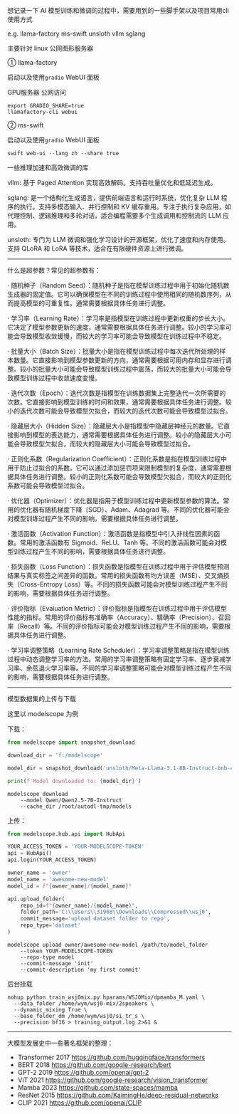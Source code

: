 想记录一下 AI 模型训练和微调的过程中，需要用到的一些脚手架以及项目常用cli使用方式

e.g. llama-factory ms-swift unsloth vllm sglang

主要针对 linux 公网图形服务器

① llama-factory

启动以及使用`gradio` WebUI 面板

GPU服务器 公网访问

```shell
export GRADIO_SHARE=true
llamafactory-cli webui
```

② ms-swift

启动以及使用`gradio` WebUI 面板

```shell
swift web-ui --lang zh --share true
```

一些推理加速和高效微调的库

vllm: 基于 Paged Attention 实现高效解码。支持吞吐量优化和低延迟生成。

sglang: 是一个结构化生成语言，提供前端语言和运行时系统，优化复杂 LLM 程序的执行。支持多模态输入、并行控制和 KV 缓存重用。专注于执行复杂应用，如代理控制、逻辑推理和多轮对话，适合编程需要多个生成调用和控制流的 LLM 应用。

unsloth: 专门为 LLM 微调和强化学习设计的开源框架，优化了速度和内存使用。支持 QLoRA 和 LoRA 等技术，适合在有限硬件资源上进行微调。

---

什么是超参数？常见的超参数有：

· 随机种子（Random Seed）：随机种子是指在模型训练过程中用于初始化随机数生成器的固定值。它可以确保模型在不同的训练过程中使用相同的随机数序列，从而提高模型的可重复性。通常需要根据具体任务进行调整。

· 学习率（Learning Rate）：学习率是指模型在训练过程中更新权重的步长大小。它决定了模型参数更新的速度，通常需要根据具体任务进行调整。较小的学习率可能会导致模型收敛缓慢，而较大的学习率可能会导致模型在训练过程中不稳定。

· 批量大小（Batch Size）：批量大小是指在模型训练过程中每次迭代所处理的样本数量。它直接影响到模型参数更新的方向，通常需要根据可用内存和显存进行调整。较小的批量大小可能会导致模型训练过程中震荡，而较大的批量大小可能会导致模型训练过程中收敛速度变慢。

· 迭代次数（Epoch）：迭代次数是指模型在训练数据集上完整迭代一次所需要的次数。它直接影响到模型训练的时间和效果，通常需要根据具体任务进行调整。较小的迭代次数可能会导致模型欠拟合，而较大的迭代次数可能会导致模型过拟合。

· 隐藏层大小（Hidden Size）：隐藏层大小是指模型中隐藏层神经元的数量。它直接影响到模型的表达能力，通常需要根据具体任务进行调整。较小的隐藏层大小可能会导致模型欠拟合，而较大的隐藏层大小可能会导致模型过拟合。

· 正则化系数（Regularization Coefficient）：正则化系数是指在模型训练过程中用于防止过拟合的系数。它可以通过添加惩罚项来限制模型的复杂度，通常需要根据具体任务进行调整。较小的正则化系数可能会导致模型欠拟合，而较大的正则化系数可能会导致模型过拟合。

· 优化器（Optimizer）：优化器是指用于模型训练过程中更新模型参数的算法。常用的优化器有随机梯度下降（SGD）、Adam、Adagrad 等。不同的优化器可能会对模型训练过程产生不同的影响，需要根据具体任务进行调整。

· 激活函数（Activation Function）：激活函数是指模型中引入非线性因素的函数。常用的激活函数有 Sigmoid、ReLU、Tanh 等。不同的激活函数可能会对模型训练过程产生不同的影响，需要根据具体任务进行调整。

· 损失函数（Loss Function）：损失函数是指模型在训练过程中用于评估模型预测结果与真实标签之间差异的函数。常用的损失函数有均方误差（MSE）、交叉熵损失（Cross-Entropy Loss）等。不同的损失函数可能会对模型训练过程产生不同的影响，需要根据具体任务进行调整。

· 评价指标（Evaluation Metric）：评价指标是指模型在训练过程中用于评估模型性能的指标。常用的评价指标有准确率（Accuracy）、精确率（Precision）、召回率（Recall）等。不同的评价指标可能会对模型训练过程产生不同的影响，需要根据具体任务进行调整。

· 学习率调整策略（Learning Rate Scheduler）：学习率调整策略是指在模型训练过程中动态调整学习率的方法。常用的学习率调整策略有固定学习率、逐步衰减学习率、余弦退火学习率等。不同的学习率调整策略可能会对模型训练过程产生不同的影响，需要根据具体任务进行调整。

---

模型数据集的上传与下载

这里以 modelscope 为例

下载：

```python
from modelscope import snapshot_download

download_dir = 'f:/modelscope'

model_dir = snapshot_download('unsloth/Meta-Llama-3.1-8B-Instruct-bnb-4bit', cache_dir=download_dir)

print(f'Model downloaded to: {model_dir}')
```

```shell
modelscope download
    --model Qwen/Qwen2.5-7B-Instruct
    --cache_dir /root/autodl-tmp/models
```

上传：

```python
from modelscope.hub.api import HubApi

YOUR_ACCESS_TOKEN = 'YOUR-MODELSCOPE-TOKEN'
api = HubApi()
api.login(YOUR_ACCESS_TOKEN)

owner_name = 'owner'
model_name = 'awesome-new-model'
model_id = f"{owner_name}/{model_name}"

api.upload_folder(
    repo_id=f"{owner_name}/{model_name}",
    folder_path='C:\\Users\\31968\\Downloads\\Compressed\\wsj0',
    commit_message='upload dataset folder to repo',
    repo_type='dataset'
)
```

```shell
modelscope upload owner/awesome-new-model /path/to/model_folder
    --token YOUR-MODELSCOPE-TOKEN
    --repo-type model
    --commit-message 'init'
    --commit-description 'my first commit'
```

后台挂载

```shell
nohup python train_wsj0mix.py hparams/WSJ0Mix/dpmamba_M.yaml \
  --data_folder /home/wym/wsj0-mix/2speakers \
  --dynamic_mixing True \
  --base_folder_dm /home/wym/wsj0/si_tr_s \
  --precision bf16 > training_output.log 2>&1 &
```

---

大模型发展史中一些著名框架的整理：

- Transformer 2017 https://github.com/huggingface/transformers
- BERT 2018 https://github.com/google-research/bert
- GPT-2 2019 https://github.com/openai/gpt-2
- ViT 2021 https://github.com/google-research/vision_transformer
- Mamba 2023 https://github.com/state-spaces/mamba
- ResNet 2015 https://github.com/KaimingHe/deep-residual-networks
- CLIP 2021 https://github.com/openai/CLIP